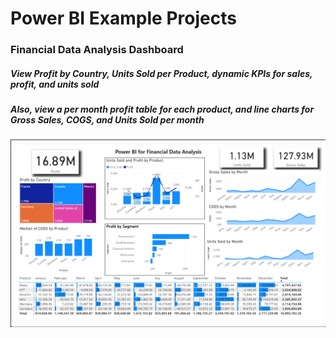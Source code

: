# Power BI Example Projects

### Financial Data Analysis Dashboard
##### View Profit by Country, Units Sold per Product, dynamic KPIs for sales, profit, and units sold <br>
##### Also, view a per month profit table for each product, and line charts for Gross Sales, COGS, and Units Sold per month
![](images/FinanceReport.png)
